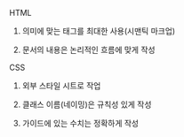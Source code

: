 HTML

1. 의미에 맞는 태그를 최대한 사용(시맨틱 마크업)

2. 문서의 내용은 논리적인 흐름에 맞게 작성



CSS

1. 외부 스타일 시트로 작업

2. 클래스 이름(네이밍)은 규칙성 있게 작성

3. 가이드에 있는 수치는 정확하게 작성